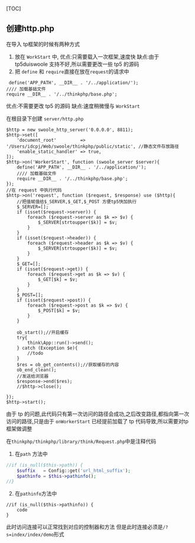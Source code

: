 [TOC]

## 创建http.php
在导入 tp框架的时候有两种方式
1.  放在 `WorkStart` 中,
优点:只需要载入一次框架,速度快
缺点:由于 tp5duiswoole 支持不好,所以需要更改一些 tp5 的源码
2. 把 `define` 和 `require`直接在放在`request`的请求中
```
 define('APP_PATH', __DIR__ . '/../application/');
//// 加载基础文件
require __DIR__ . '/../thinkphp/base.php';
```

优点:不需要更改 tp5 的源码
缺点:速度稍微慢与 `WorkStart`

在根目录下创建 `server/http.php`
```
$http = new swoole_http_server('0.0.0.0', 8811);
$http->set([
    'document_root'         => '/Users/idcpj/Web/swoole/thinkphp/public/static', //静态文件存放路径
    'enable_static_handler' => true,
]);
$http->on('WorkerStart', function (swoole_server $server){
    define('APP_PATH', __DIR__ . '/../application/');
    //// 加载基础文件
    require __DIR__ . '/../thinkphp/base.php';
});
//在 request 中执行代码
$http->on('request', function ($request, $response) use ($http){
    //把值赋值给$_SERVER,$_GET,$_POST 方便tp5快加执行
    $_SERVER=[];
    if (isset($request->server)) {
        foreach ($request->server as $k => $v) {
            $_SERVER[strtoupper($k)] = $v;
        }
    }
    if (isset($request->header)) {
        foreach ($request->header as $k => $v) {
            $_SERVER[strtoupper($k)] = $v;
        }
    }
    $_GET=[];
    if (isset($request->get)) {
        foreach ($request->get as $k => $v) {
            $_GET[$k] = $v;
        }
    }
    $_POST=[];
    if (isset($request->post)) {
        foreach ($request->post as $k => $v) {
            $_POST[$k] = $v;
        }
    }

    ob_start();//开启缓存
    try{
        think\App::run()->send();
    } catch (Exception $e){
        //todo
    }
    $res = ob_get_contents();//获取缓存的内容
    ob_end_clean();
    //发送给浏览器
    $response->end($res);
    //$http->close();

});
$http->start();
```
由于 tp 的问题,此代码只有第一次访问的路径会成功,之后改变路径,都指向第一次访问的路径,只是由于 `onWorkerStart`  已经提前加载了 tp 代码导致,所以需要对tp 框架做调整

在`thinkphp/thinkphp/library/think/Request.php`中是注释代码

1. 在`path` 方法中
```php
//if (is_null($this->path)) {
	$suffix   = Config::get('url_html_suffix');
    $pathinfo = $this->pathinfo();
//}
```
2.  在`pathinfo`方法中
```
//if (is_null($this->pathinfo)) {
	code
}
```
 此时访问连接可以正常找到对应的控制器和方法
 但是此时连接必须是`/?s=index/index/demo`形式